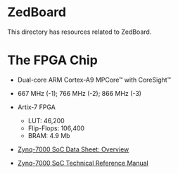 # ZedBoard

This directory has resources related to ZedBoard.

# The FPGA Chip

- Dual-core ARM Cortex-A9 MPCore™ with CoreSight™
- 667 MHz (-1); 766 MHz (-2); 866 MHz (-3)
- Artix-7 FPGA
    - LUT:  46,200
    - Flip-Flops:  106,400
    - BRAM: 4.9 Mb 

- [Zynq-7000 SoC Data Sheet: Overview](https://www.xilinx.com/support/documentation/data_sheets/ds190-Zynq-7000-Overview.pdf)
- [Zynq-7000 SoC Technical Reference Manual](https://www.xilinx.com/support/documentation/user_guides/ug585-Zynq-7000-TRM.pdf)

